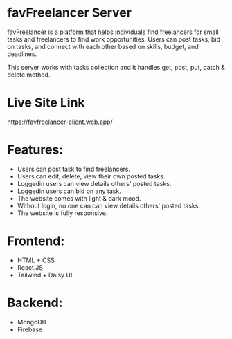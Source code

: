 # favFreelancer Server
favFreelancer is a platform that helps individuals find freelancers for small tasks and freelancers to find work opportunities. Users can post tasks, bid on tasks, and connect with each other based on skills, budget, and deadlines.

This server works with tasks collection and it handles get, post, put, patch & delete method.


# Live Site Link
https://favfreelancer-client.web.app/



# Features:
- Users can post task to find freelancers.
- Users can edit, delete, view their own posted tasks.
- Loggedin users can view details others' posted tasks.
- Loggedin users can bid on any task.
- The website comes with light & dark mood.
- Without login, no one can can view details others' posted tasks.
- The website is fully responsive.


# Frontend:
- HTML + CSS
- React.JS
- Tailwind + Daisy UI


# Backend:
- MongoDB
- Firebase